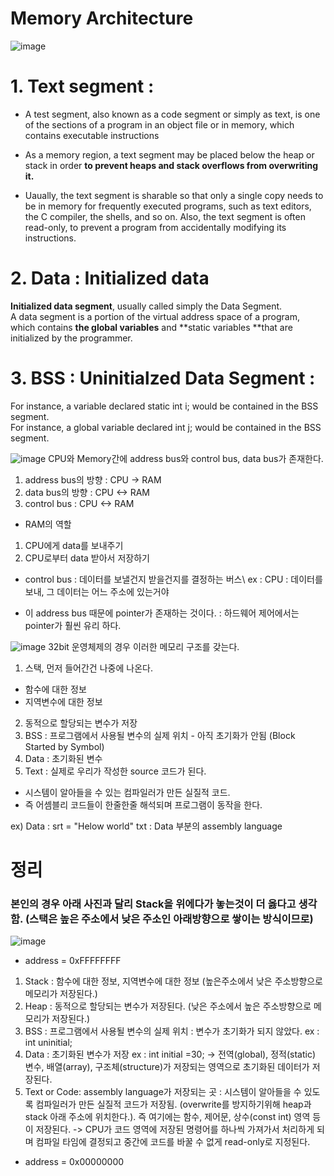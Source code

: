 # Memory Architecture

![image](https://user-images.githubusercontent.com/76835313/130387297-74144998-7925-4399-a9ed-e7d74ce2e620.png)

# 1. Text segment :  
* A test segment, also known as a code segment or simply as text, is  one of the sections of a program in an object file or in memory, which contains executable instructions
* As a memory region, a text segment may be placed below the heap or stack in order **to prevent heaps and stack overflows from overwriting it.**

* Uaually, the text segment is sharable so that only a single copy needs to be in memory for frequently executed programs, such as text editors, the C compiler, the shells, and so on. Also, the text segment is often read-only, to prevent a program from accidentally modifying its instructions.

# 2. Data : Initialized data
**Initialized data segment**, usually called simply the Data Segment.  
A data segment is a portion of the virtual address space of a program, which contains **the global variables** and **static variables **that are initialized by the programmer.

# 3. BSS : Uninitialzed Data Segment : 

For instance, a variable declared static int i; would be contained in the BSS segment.   
For instance, a global variable declared int j; would be contained in the BSS segment.  


![image](https://user-images.githubusercontent.com/76835313/130388380-b21ed1a9-14d3-4828-89b1-c8a98ede5e97.png)
CPU와 Memory간에 address bus와 control bus, data bus가 존재한다.  
1. address bus의 방향 : CPU -> RAM
2. data bus의 방향 : CPU <-> RAM
3. control bus : CPU <-> RAM

* RAM의 역할
1. CPU에게 data를 보내주기
2. CPU로부터 data 받아서 저장하기

* control bus : 데이터를 보낼건지 받을건지를 결정하는 버스\\
ex : CPU : 데이터를 보내, 그 데이터는 어느 주소에 있는거야

* 이 address bus 때문에 pointer가 존재하는 것이다. : 하드웨어 제어에서는 pointer가 훨씬 유리 하다.

![image](https://user-images.githubusercontent.com/76835313/130389220-3ae16302-4716-4e3d-bde6-1ff6d54490d4.png)
32bit 운영체제의 경우 이러한 메모리 구조를 갖는다.

1. 스택, 먼저 들어간건 나중에 나온다. 
- 함수에 대한 정보
- 지역변수에 대한 정보
2. 동적으로 할당되는 변수가 저장
3. BSS : 프로그램에서 사용될 변수의 실제 위치 - 아직 초기화가 안됨 (Block Started by Symbol)  
4. Data : 초기화된 변수
5. Text : 실제로 우리가 작성한 source 코드가 된다.
- 시스템이 알아들을 수 있는 컴파일러가 만든 실질적 코드.
- 즉 어셈블리 코드들이 한줄한줄 해석되며 프로그램이 동작을 한다. 

ex)
Data : srt = "Helow world"
txt : Data 부분의 assembly language

# 정리

### 본인의 경우 아래 사진과 달리 Stack을 위에다가 놓는것이 더 옳다고 생각함. (스택은 높은 주소에서 낮은 주소인 아래방향으로 쌓이는 방식이므로)
![image](https://user-images.githubusercontent.com/76835313/130390380-dc838f7c-d886-4f28-86f2-888c75ac378e.png)

* address = 0xFFFFFFFF
1. Stack : 함수에 대한 정보, 지역변수에 대한 정보 (높은주소에서 낮은 주소방향으로 메모리가 저장된다.)
2. Heap : 동적으로 할당되는 변수가 저장된다. (낮은 주소에서 높은 주소방향으로 메모리가 저장된다.)
3. BSS : 프로그램에서 사용될 변수의 실제 위치 : 변수가 초기화가 되지 않았다. ex : int uninitial;
4. Data : 초기화된 변수가 저장 ex : int initial =30; 
-> 전역(global), 정적(static) 변수, 배열(array), 구조체(structure)가 저장되는 영역으로 초기화된 데이터가 저장된다.
5. Text or Code: assembly language가 저장되는 곳 : 시스템이 알아들을 수 있도록 컴파일러가 만든 실질적 코드가 저장됨. (overwrite를 방지하기위해 heap과 stack 아래 주소에 위치한다.). 즉 여기에는 함수, 제어문, 상수(const int) 영역 등이 저장된다. 
-> CPU가 코드 영역에 저장된 명령어를 하나씩 가져가서 처리하게 되며 컴파일 타임에 결정되고 중간에 코드를 바꿀 수 없게 read-only로 지정된다.
* address = 0x00000000
